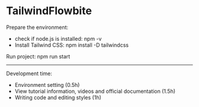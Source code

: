 # TailwindFlowbite


Prepare the environment:

- check if node.js is installed:  npm -v
- Install Tailwind CSS: npm install -D tailwindcss

Run project: npm run start

________________________________________________________________________


Development time:

- Environment setting (0.5h)
- View tutorial information, videos and official documentation (1.5h)
- Writing code and editing styles (1h)

